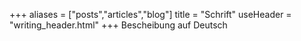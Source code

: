 +++
aliases = ["posts","articles","blog"]
title = "Schrift"
useHeader = "writing_header.html"
+++
Bescheibung auf Deutsch